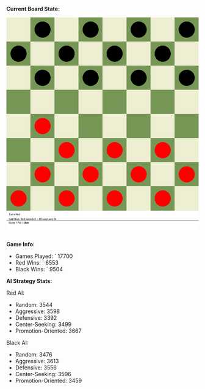 
**Current Board State:**  
<!-- START_GIF -->
![Checkers Game](./checkers_game.gif)
<!-- END_GIF -->

**Game Info:**  
- Games Played: `<!-- GAMES_PLAYED --> 17700
- Red Wins: `<!-- RED_WINS --> 6553
- Black Wins: `<!-- BLACK_WINS --> 9504

<!-- AI_STATS -->
**AI Strategy Stats:**

Red AI:
- Random: 3544
- Aggressive: 3598
- Defensive: 3392
- Center-Seeking: 3499
- Promotion-Oriented: 3667

Black AI:
- Random: 3476
- Aggressive: 3613
- Defensive: 3556
- Center-Seeking: 3596
- Promotion-Oriented: 3459
